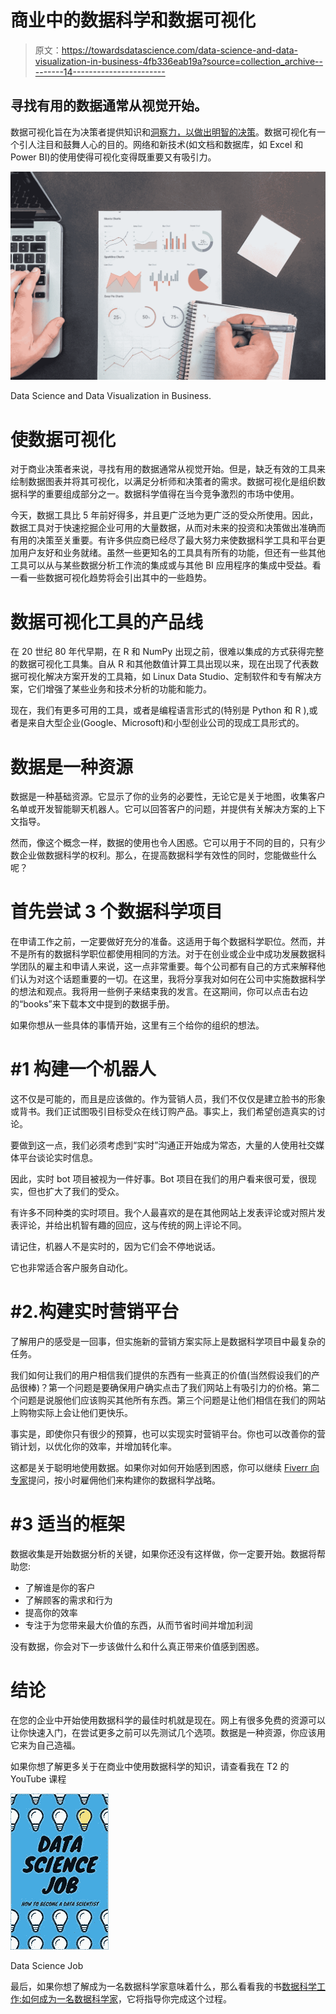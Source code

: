 # 商业中的数据科学和数据可视化

> 原文：<https://towardsdatascience.com/data-science-and-data-visualization-in-business-4fb336eab19a?source=collection_archive---------14----------------------->

## 寻找有用的数据通常从视觉开始。

数据可视化旨在为决策者提供知识和[洞察力，以做出明智的决策](/data-science-in-business-e3c94c76c182)。数据可视化有一个引人注目和鼓舞人心的目的。网络和新技术(如文档和数据库，如 Excel 和 Power BI)的使用使得可视化变得既重要又有吸引力。

![](img/a7f5eb7477abf7b8d0b7070347744c53.png)

Data Science and Data Visualization in Business.

# 使数据可视化

对于商业决策者来说，寻找有用的数据通常从视觉开始。但是，缺乏有效的工具来绘制数据图表并将其可视化，以满足分析师和决策者的需求。数据可视化是组织数据科学的重要组成部分之一。数据科学值得在当今竞争激烈的市场中使用。

今天，数据工具比 5 年前好得多，并且更广泛地为更广泛的受众所使用。因此，数据工具对于快速挖掘企业可用的大量数据，从而对未来的投资和决策做出准确而有用的决策至关重要。有许多供应商已经尽了最大努力来使数据科学工具和平台更加用户友好和业务就绪。虽然一些更知名的工具具有所有的功能，但还有一些其他工具可以从与某些数据分析工作流的集成或与其他 BI 应用程序的集成中受益。看一看一些数据可视化趋势将会引出其中的一些趋势。

# 数据可视化工具的产品线

在 20 世纪 80 年代早期，在 R 和 NumPy 出现之前，很难以集成的方式获得完整的数据可视化工具集。自从 R 和其他数值计算工具出现以来，现在出现了代表数据可视化解决方案开发的工具箱，如 Linux Data Studio、定制软件和专有解决方案，它们增强了某些业务和技术分析的功能和能力。

现在，我们有更多可用的工具，或者是编程语言形式的(特别是 Python 和 R ),或者是来自大型企业(Google、Microsoft)和小型创业公司的现成工具形式的。

# 数据是一种资源

数据是一种基础资源。它显示了你的业务的必要性，无论它是关于地图，收集客户名单或开发智能聊天机器人。它可以回答客户的问题，并提供有关解决方案的上下文指导。

然而，像这个概念一样，数据的使用也令人困惑。它可以用于不同的目的，只有少数企业做数据科学的权利。那么，在提高数据科学有效性的同时，您能做些什么呢？

# 首先尝试 3 个数据科学项目

在申请工作之前，一定要做好充分的准备。这适用于每个数据科学职位。然而，并不是所有的数据科学职位都使用相同的方法。对于在创业或企业中成功发展数据科学团队的雇主和申请人来说，这一点非常重要。每个公司都有自己的方式来解释他们认为对这个话题重要的一切。在这里，我将分享我对如何在公司中实施数据科学的想法和观点。我将用一些例子来结束我的发言。在这期间，你可以点击右边的“books”来下载本文中提到的数据手册。

如果你想从一些具体的事情开始，这里有三个给你的组织的想法。

# #1 构建一个机器人

这不仅是可能的，而且是应该做的。作为营销人员，我们不仅仅是建立脸书的形象或背书。我们正试图吸引目标受众在线订购产品。事实上，我们希望创造真实的讨论。

要做到这一点，我们必须考虑到“实时”沟通正开始成为常态，大量的人使用社交媒体平台谈论实时信息。

因此，实时 bot 项目被视为一件好事。Bot 项目在我们的用户看来很可爱，很现实，但也扩大了我们的受众。

有许多不同种类的实时项目。我个人最喜欢的是在其他网站上发表评论或对照片发表评论，并给出机智有趣的回应，这与传统的网上评论不同。

请记住，机器人不是实时的，因为它们会不停地说话。

它也非常适合客户服务自动化。

# #2.构建实时营销平台

了解用户的感受是一回事，但实施新的营销方案实际上是数据科学项目中最复杂的任务。

我们如何让我们的用户相信我们提供的东西有一些真正的价值(当然假设我们的产品很棒)？第一个问题是要确保用户确实点击了我们网站上有吸引力的价格。第二个问题是说服他们应该购买其他所有东西。第三个问题是让他们相信在我们的网站上购物实际上会让他们更快乐。

事实是，即使你只有很少的预算，也可以实现实时营销平台。你也可以改善你的营销计划，以优化你的效率，并增加转化率。

这都是关于聪明地使用数据。如果你对如何开始感到困惑，你可以继续 [Fiverr 向专家](https://www.fiverr.com/pchojecki)提问，按小时雇佣他们来构建你的数据科学战略。

# #3 适当的框架

数据收集是开始数据分析的关键，如果你还没有这样做，你一定要开始。数据将帮助您:

*   了解谁是你的客户
*   了解顾客的需求和行为
*   提高你的效率
*   专注于为您带来最大价值的东西，从而节省时间并增加利润

没有数据，你会对下一步该做什么和什么真正带来价值感到困惑。

# 结论

在您的企业中开始使用数据科学的最佳时机就是现在。网上有很多免费的资源可以让你快速入门，在尝试更多之前可以先测试几个选项。数据是一种资源，你应该用它来为自己造福。

如果你想了解更多关于在商业中使用数据科学的知识，请查看我在 T2 的 YouTube 课程

![](img/a947842ca069a9b29cebd21bfacd1993.png)

Data Science Job

最后，如果你想了解成为一名数据科学家意味着什么，那么看看我的书[数据科学工作:如何成为一名数据科学家](https://amzn.to/3aQVTjs)，它将指导你完成这个过程。